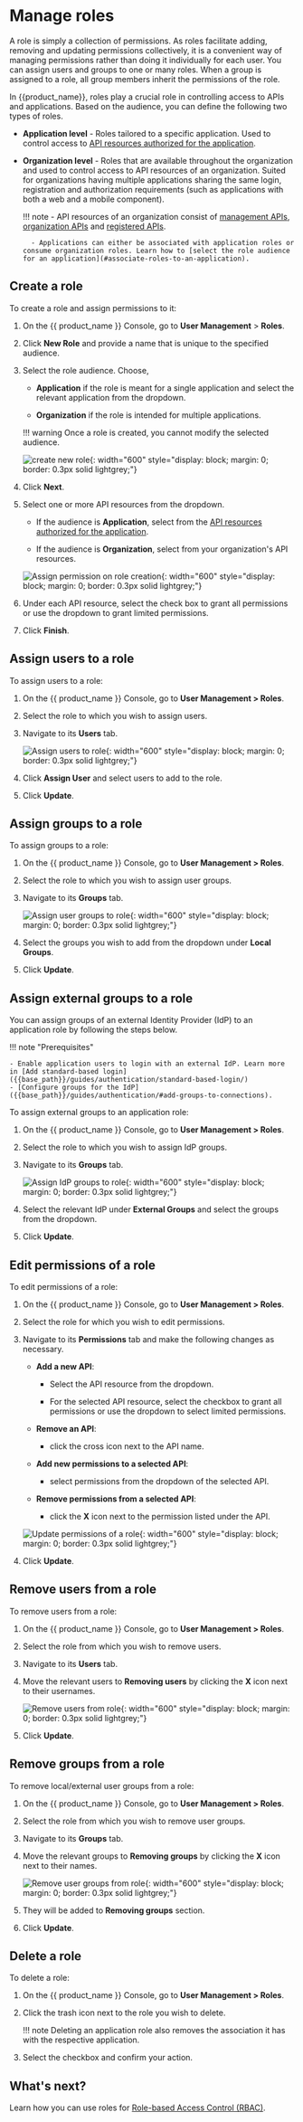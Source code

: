 # Manage roles

A role is simply a collection of permissions. As roles facilitate adding, removing and updating permissions collectively, it is a convenient way of managing permissions rather than doing it individually for each user. You can assign users and groups to one or many roles. When a group is assigned to a role, all group members inherit the permissions of the role.

In {{product_name}}, roles play a crucial role in controlling access to APIs and applications. Based on the audience, you can define the following two types of roles.

- **Application level** - Roles tailored to a specific application. Used to control access to [API resources authorized for the application]({{base_path}}/guides/authorization/api-authorization/api-authorization/#authorize-the-api-resources-for-an-app). 

- **Organization level** - Roles that are available throughout the organization and used to control access to API resources of an organization. Suited for organizations having multiple applications sharing the same login, registration and authorization requirements (such as applications with both a web and a mobile component).

    !!! note
        - API resources of an organization consist of [management APIs]({{base_path}}//apis/), [organization APIs]({{base_path}}/apis/) and [registered APIs]({{base_path}}/guides/authorization/api-authorization/api-authorization/#register-an-api-resource).

        - Applications can either be associated with application roles or consume organization roles. Learn how to [select the role audience for an application](#associate-roles-to-an-application).

## Create a role

To create a role and assign permissions to it:

1. On the {{ product_name }} Console, go to **User Management** > **Roles**.

2. Click **New Role** and provide a name that is unique to the specified audience.

3. Select the role audience. Choose,

     - **Application** if the role is meant for a single application and select the relevant application from the dropdown.

     - **Organization** if the role is intended for multiple applications.

    !!! warning
        Once a role is created, you cannot modify the selected audience.

    ![create new role]({{base_path}}/assets/img/guides/roles/create-role.png){: width="600" style="display: block; margin: 0; border: 0.3px solid lightgrey;"}

4. Click **Next**.

5. Select one or more API resources from the dropdown.

    - If the audience is **Application**, select from the [API resources authorized for the application](({{base_path}}/guides/authorization/api-authorization/api-authorization/#authorize-the-api-resources-for-an-app)).

    - If the audience is **Organization**, select from your organization's API resources.

    ![Assign permission on role creation]({{base_path}}/assets/img/guides/roles/assign-permissions-to-role-on-creation.png){: width="600" style="display: block; margin: 0; border: 0.3px solid lightgrey;"}

7. Under each API resource, select the check box to grant all permissions or use the dropdown to grant limited permissions.

6. Click **Finish**.

## Assign users to a role

To assign users to a role:

1. On the {{ product_name }} Console, go to **User Management > Roles**.

2. Select the role to which you wish to assign users.

3. Navigate to its **Users** tab.

    ![Assign users to role]({{base_path}}/assets/img/guides/roles/assign-users-to-role.png){: width="600" style="display: block; margin: 0; border: 0.3px solid lightgrey;"}

4. Click **Assign User** and select users to add to the role.

5. Click **Update**.

## Assign groups to a role

To assign groups to a role:

1. On the {{ product_name }} Console, go to **User Management > Roles**.

2. Select the role to which you wish to assign user groups.

3. Navigate to its **Groups** tab.

    ![Assign user groups to role]({{base_path}}/assets/img/guides/roles/assign-usergroups-to-role.png){: width="600" style="display: block; margin: 0; border: 0.3px solid lightgrey;"}

4. Select the groups you wish to add from the dropdown under **Local Groups**.

5. Click **Update**.

## Assign external groups to a role

You can assign groups of an external Identity Provider (IdP) to an application role by following the steps below.

!!! note "Prerequisites"

    - Enable application users to login with an external IdP. Learn more in [Add standard-based login]({{base_path}}/guides/authentication/standard-based-login/)
    - [Configure groups for the IdP]({{base_path}}/guides/authentication/#add-groups-to-connections).

To assign external groups to an application role:

1. On the {{ product_name }} Console, go to **User Management > Roles**.

2. Select the role to which you wish to assign IdP groups.

3. Navigate to its **Groups** tab.

    ![Assign IdP groups to role]({{base_path}}/assets/img/guides/roles/assign-idpgroups-to-role.png){: width="600" style="display: block; margin: 0; border: 0.3px solid lightgrey;"}

4. Select the relevant IdP under **External Groups** and select the groups from the dropdown.

5. Click **Update**.

## Edit permissions of a role

To edit permissions of a role:

1. On the {{ product_name }} Console, go to **User Management > Roles**.

2. Select the role for which you wish to edit permissions.

3. Navigate to its **Permissions** tab and make the following changes as necessary.

    - **Add a new API**:
        - Select the API resource from the dropdown.

        - For the selected API resource, select the checkbox to grant all permissions or use the dropdown to select limited permissions.

    - **Remove an API**:
        - click the cross icon next to the API name.

    - **Add new permissions to a selected API**:
        - select permissions from the dropdown of the selected API.

    - **Remove permissions from a selected API**:
        - click the **X** icon next to the permission listed under the API.

    ![Update permissions of a role]({{base_path}}/assets/img/guides/roles/update-permissions-of-role.png){: width="600" style="display: block; margin: 0; border: 0.3px solid lightgrey;"}

5. Click **Update**.

## Remove users from a role

To remove users from a role:

1. On the {{ product_name }} Console, go to **User Management > Roles**.

2. Select the role from which you wish to remove users.

3. Navigate to its **Users** tab.

4. Move the relevant users to **Removing users** by clicking the **X** icon next to their usernames.

    ![Remove users from role]({{base_path}}/assets/img/guides/roles/remove-users-from-role.png){: width="600" style="display: block; margin: 0; border: 0.3px solid lightgrey;"}

5. Click **Update**.

## Remove groups from a role

To remove local/external user groups from a role:

1. On the {{ product_name }} Console, go to **User Management > Roles**.

2. Select the role from which you wish to remove user groups.

3. Navigate to its **Groups** tab.

4. Move the relevant groups to **Removing groups** by clicking the **X** icon next to their names.

    ![Remove user groups from role]({{base_path}}/assets/img/guides/roles/remove-usergroups-from-role.png){: width="600" style="display: block; margin: 0; border: 0.3px solid lightgrey;"}

5. They will be added to **Removing groups** section.
6. Click **Update**.

## Delete a role

To delete a role:

1. On the {{ product_name }} Console, go to **User Management > Roles**.

2. Click the trash icon next to the role you wish to delete.

    !!! note
        Deleting an application role also removes the association it has with the respective application.

3. Select the checkbox and confirm your action.

## What's next?

Learn how you can use roles for [Role-based Access Control (RBAC)]({{base_path}}/guides/authorization/api-authorization/api-authorization/).